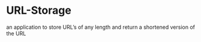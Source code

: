 # URL-Storage
an application to store URL’s of any length and return a shortened version of the URL

